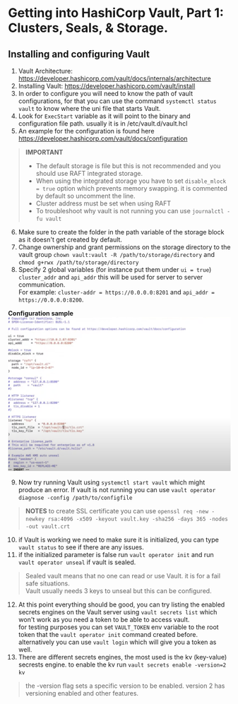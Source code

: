 # Getting into HashiCorp Vault, Part 1: Clusters, Seals, & Storage.
## Installing and configuring Vault
1. Vault Architecture: https://developer.hashicorp.com/vault/docs/internals/architecture
2. Installing Vault: https://developer.hashicorp.com/vault/install
3. In order to configure you will need to know the path of vault configurations, for that you can use the command `systemctl status vault` to know where the uni file that starts Vault.
4. Look for `ExecStart` variable as it will point to the binary and configuration file path. usually it is in /etc/vault.d/vault.hcl
5. An example for the configuration is found here https://developer.hashicorp.com/vault/docs/configuration
> **IMPORTANT**  
> - The default storage is file but this is not recommended and you should use RAFT integrated storage.
> - When using the integrated storage you have to set `disable_mlock = true` option which prevents memory swapping. it is commented by default so uncomment the line.
> - Cluster address must be set when using RAFT
> - To troubleshoot why vault is not running you can use `journalctl -fu vault`
6. Make sure to create the folder in the path variable of the storage block as it doesn't get created by default.
7. Change ownership and grant permissions on the storage directory to the vault group `chown vault:vault -R /path/to/storage/directory` and `chmod g+rwx /path/to/storage/directory`
8. Specify 2 global variables (for instance put them under `ui = true`) `cluster_addr` and `api_addr` this will be used for server to server communication.  
For example: `cluster-addr = https://0.0.0.0:8201` and `api_addr = https://0.0.0.0:8200`. 
  
**Configuration sample** 
![Vault configuration example](vault-config.png)  
  
9. Now try running Vault using `systemctl start vault` which might produce an error. If vault is not running you can use `vault operator diagnose -config /path/to/configfile`
> **NOTES**
> to create SSL certificate you can use `openssl req -new -newkey rsa:4096 -x509 -keyout vault.key -sha256 -days 365 -nodes -out vault.crt`

10. if Vault is working we need to make sure it is initialized, you can type `vault status` to see if there are any issues. 
11. if the initialized parameter is false run `vault operator init` and run `vault operator unseal` if vault is sealed.  
> Sealed vault means that no one can read or use Vault. it is for a fail safe situations.  
> Vault usually needs 3 keys to unseal but this can be configured.
12. At this point everything should be good, you can try listing the enabled secrets engines on the Vault server using `vault secrets list` which won't work as you need a token to be able to access vault.  
for testing purposes you can set `VAULT_TOKEN` env variable to the root token that the `vault operator init` command created before. alternatively you can use `vault login` which will give you a token as well.
13. There are different secrets engines, the most used is the kv (key-value) secrests engine. to enable the kv run `vault secrets enable -version=2 kv` 
> the -version flag sets a specific version to be enabled. version 2 has versioning enabled and other features.
 